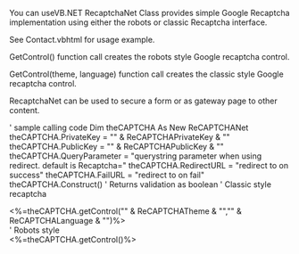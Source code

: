 You can useVB.NET RecaptchaNet Class provides simple Google Recaptcha implementation using either the robots or classic Recaptcha interface. 

See Contact.vbhtml for usage example. 

GetControl() function call creates the robots style Google recaptcha control. 

GetControl(theme, language) function call creates the classic style Google recaptcha control. 

RecaptchaNet can be used to secure a form or as gateway page to other content. 

' sample calling code
Dim theCAPTCHA As New ReCAPTCHANet
theCAPTCHA.PrivateKey = "" & ReCAPTCHAPrivateKey & ""
theCAPTCHA.PublicKey = "" & ReCAPTCHAPublicKey & ""
theCAPTCHA.QueryParameter = "querystring parameter when using redirect. default is Recaptcha="
theCAPTCHA.RedirectURL = "redirect to on success"
theCAPTCHA.FailURL = "redirect to on fail"
theCAPTCHA.Construct() ' Returns validation as boolean
' Classic style recaptcha
<div class="recaptcha"><%=theCAPTCHA.getControl("" & ReCAPTCHATheme & "","" & ReCAPTCHALanguage & "")%></div>
' Robots style
<div class="recaptcha"><%=theCAPTCHA.getControl()%></div>


